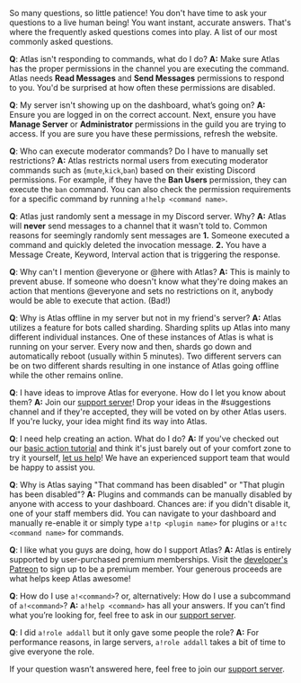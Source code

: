 So many questions, so little patience! You don't have time to ask your questions to a live human being! You want instant, accurate answers. That's where the frequently asked questions comes into play. A list of our most commonly asked questions.

**Q**: Atlas isn't responding to commands, what do I do?
**A:** Make sure Atlas has the proper permissions in the channel you are executing the command. Atlas needs **Read Messages** and **Send Messages** permissions to respond to you. You'd be surprised at how often these permissions are disabled.

**Q**: My server isn't showing up on the dashboard, what’s going on?
**A:** Ensure you are logged in on the correct account. Next, ensure you have **Manage Server** or **Administrator** permissions in the guild you are trying to access. If you are sure you have these permissions, refresh the website.

**Q**: Who can execute moderator commands? Do I have to manually set restrictions?
**A:** Atlas restricts normal users from executing moderator commands such as (`mute`,`kick`,`ban`) based on their existing Discord permissions. For example, if they have the **Ban Users** permission, they can execute the `ban` command. You can also check the permission requirements for a specific command by running `a!help <command name>`.

**Q**: Atlas just randomly sent a message in my Discord server. Why?
**A:** Atlas will **never** send messages to a channel that it wasn't told to. Common reasons for seemingly randomly sent messages are **1.** Someone executed a command and quickly deleted the invocation message. **2.** You have a Message Create, Keyword, Interval action that is triggering the response.

**Q**: Why can't I mention @everyone or @here with Atlas?
**A:** This is mainly to prevent abuse. If someone who doesn't know what they're doing makes an action that mentions @everyone and sets no restrictions on it, anybody would be able to execute that action. (Bad!)

**Q**: Why is Atlas offline in my server but not in my friend's server?
**A:** Atlas utilizes a feature for bots called sharding. Sharding splits up Atlas into many different individual instances. One of these instances of Atlas is what is running on your server. Every now and then, shards go down and automatically reboot (usually within 5 minutes). Two different servers can be on two different shards resulting in one instance of Atlas going offline while the other remains online.

**Q**: I have ideas to improve Atlas for everyone. How do I let you know about them?
**A:** Join our [support server](https://atlas.bot/support)! Drop your ideas in the #suggestions channel and if they're accepted, they will be voted on by other Atlas users. If you're lucky, your idea might find its way into Atlas.

**Q**: I need help creating an action. What do I do?
**A:** If you've checked out our [basic action tutorial](https://docs.atlas.bot/tutorials/actions/basic-action) and think it's just barely out of your comfort zone to try it yourself, [let us help](https://atlas.bot/support)! We have an experienced support team that would be happy to assist you.

**Q**: Why is Atlas saying "That command has been disabled" or "That plugin has been disabled"?
**A:** Plugins and commands can be manually disabled by anyone with access to your dashboard. Chances are: if you didn't disable it, one of your staff members did. You can navigate to your dashboard and manually re-enable it or simply type `a!tp <plugin name>` for plugins or `a!tc <command name>` for commands.

**Q**: I like what you guys are doing, how do I support Atlas?
**A:** Atlas is entirely supported by user-purchased premium memberships. Visit the [developer's Patreon](https://www.patreon.com/NotSylver) to sign up to be a premium member. Your generous proceeds are what helps keep Atlas awesome!

**Q**: How do I use `a!<command>`? or, alternatively: How do I use a subcommand of `a!<command>`?
**A:** `a!help <command>` has all your answers. If you can’t find what you’re looking for, feel free to ask in our [support server](https://atlas.bot/support).

**Q**: I did `a!role addall` but it only gave some people the role?
**A:** For performance reasons, in large servers, `a!role addall` takes a bit of time to give everyone the role.

If your question wasn’t answered here, feel free to join our [support server](https://atlas.bot/support).
